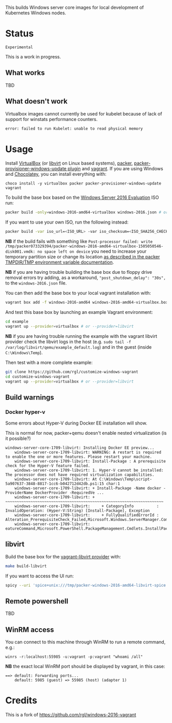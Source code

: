 This builds Windows server core images for local development of Kubernetes Windows nodes.

# Status

`Experimental`

This is a work in progress.

## What works

TBD

## What doesn't work

Virtualbox images cannot currently be used for kubelet because of lack of support for winstats performance counters.

```bash
error: failed to run Kubelet: unable to read physical memory
```

# Usage

Install [VirtualBox](https://www.virtualbox.org/) (or [libvirt](https://libvirt.org/) on Linux based systems), [packer](https://www.packer.io/), [packer-provisioner-windows-update plugin](https://github.com/rgl/packer-provisioner-windows-update) and [vagrant](https://www.vagrantup.com/).
If you are using Windows and [Chocolatey](https://chocolatey.org/), you can install everything with:

```batch
choco install -y virtualbox packer packer-provisioner-windows-update vagrant
```

To build the base box based on the [Windows Server 2016 Evaluation](https://www.microsoft.com/en-us/evalcenter/evaluate-windows-server-2016) ISO run:

```bash
packer build -only=windows-2016-amd64-virtualbox windows-2016.json # or make build-libvirt
```

If you want to use your own ISO, run the following instead:

```bash
packer build -var iso_url=<ISO_URL> -var iso_checksum=<ISO_SHA256_CHECKSUM> -only=windows-2016-amd64-virtualbox windows-2016.json
```

**NB** if the build fails with something like `Post-processor failed: write /tmp/packer073329394/packer-windows-2016-amd64-virtualbox-1505050546-disk001.vmdk: no space left on device` you need to increase your temporary partition size or change its location [as described in the packer TMPDIR/TMP environment variable documentation](https://www.packer.io/docs/other/environment-variables.html#tmpdir).

**NB** if you are having trouble building the base box due to floppy drive removal errors try adding, as a
workaround, `"post_shutdown_delay": "30s",` to the `windows-2016.json` file.


You can then add the base box to your local vagrant installation with:

```bash
vagrant box add -f windows-2016-amd64 windows-2016-amd64-virtualbox.box
```

And test this base box by launching an example Vagrant environment:

```bash
cd example
vagrant up --provider=virtualbox # or --provider=libvirt
```

**NB** if you are having trouble running the example with the vagrant libvirt provider check the libvirt logs in the host (e.g. `sudo tail -f /var/log/libvirt/qemu/example_default.log`) and in the guest (inside `C:\Windows\Temp`).

Then test with a more complete example:

```bash
git clone https://github.com/rgl/customize-windows-vagrant
cd customize-windows-vagrant
vagrant up --provider=virtualbox # or --provider=libvirt
```

## Build warnings

### Docker hyper-v

Some errors about Hyper-V during Docker EE installation will show.

This is normal for now, packer+qemu doesn't enable nested virtualization (is it possible?)

```
windows-server-core-1709-libvirt: Installing Docker EE preview...
    windows-server-core-1709-libvirt: WARNING: A restart is required to enable the one or more features. Please restart your machine.
    windows-server-core-1709-libvirt: Install-Package : A prerequisite check for the Hyper-V feature failed.
    windows-server-core-1709-libvirt: 1. Hyper-V cannot be installed: The processor does not have required virtualization capabilities.
    windows-server-core-1709-libvirt: At C:\Windows\Temp\script-5a907637-3848-8817-1cc6-b042712d42db.ps1:15 char:1
    windows-server-core-1709-libvirt: + Install-Package -Name docker -ProviderName DockerProvider -RequiredVe ...
    windows-server-core-1709-libvirt: + ~~~~~~~~~~~~~~~~~~~~~~~~~~~~~~~~~~~~~~~~~~~~~~~~~~~~~~~~~~~~~~~~~~~~~
    windows-server-core-1709-libvirt:     + CategoryInfo          : InvalidOperation: (Hyper-V:String) [Install-Package], Exception
    windows-server-core-1709-libvirt:     + FullyQualifiedErrorId : Alteration_PrerequisiteCheck_Failed,Microsoft.Windows.ServerManager.Commands.AddWindowsF
    windows-server-core-1709-libvirt:    eatureCommand,Microsoft.PowerShell.PackageManagement.Cmdlets.InstallPackage
```

## libvirt

Build the base box for the [vagrant-libvirt provider](https://github.com/vagrant-libvirt/vagrant-libvirt) with:

```bash
make build-libvirt
```

If you want to access the UI run:

```bash
spicy --uri 'spice+unix:///tmp/packer-windows-2016-amd64-libvirt-spice.socket'
```

## Remote powershell

TBD

## WinRM access

You can connect to this machine through WinRM to run a remote command, e.g.:

```batch
winrs -r:localhost:55985 -u:vagrant -p:vagrant "whoami /all"
```

**NB** the exact local WinRM port should be displayed by vagrant, in this case:

```plain
==> default: Forwarding ports...
    default: 5985 (guest) => 55985 (host) (adapter 1)
```

# Credits

This is a fork of https://github.com/rgl/windows-2016-vagrant
